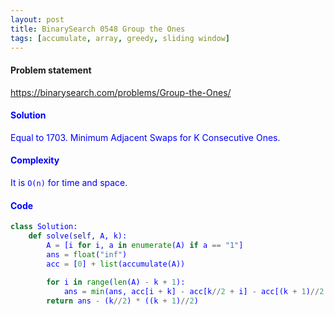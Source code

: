 ```yaml
---
layout: post
title: BinarySearch 0548 Group the Ones
tags: [accumulate, array, greedy, sliding window]
---
```


#### Problem statement

<a href="https://binarysearch.com/problems/Group-the-Ones/"> <font color = blue>https://binarysearch.com/problems/Group-the-Ones/

#### Solution
Equal to 1703. Minimum Adjacent Swaps for K Consecutive Ones.

#### Complexity
It is `O(n)` for time and space.

#### Code
```python
class Solution:
    def solve(self, A, k):
        A = [i for i, a in enumerate(A) if a == "1"]
        ans = float("inf")
        acc = [0] + list(accumulate(A))
     
        for i in range(len(A) - k + 1):
            ans = min(ans, acc[i + k] - acc[k//2 + i] - acc[(k + 1)//2 + i] + acc[i])
        return ans - (k//2) * ((k + 1)//2)
```
